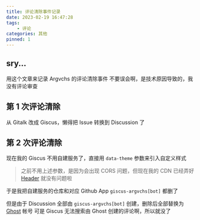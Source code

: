 ```yaml
---
title: 评论清除事件记录
date: 2023-02-19 16:47:28
tags:
    - 评论
categories: 其他
pinned: 1
---
```


## sry...

用这个文章来记录 Argvchs 的评论清除事件
不要误会啊，是技术原因导致的，我没有评论审查

<!-- more -->

## 第 1 次评论清除

从 Gitalk 改成 Giscus，懒得把 Issue 转换到 Discussion 了

## 第 2 次评论清除

现在我的 Giscus 不用自建服务了，直接用 `data-theme` 参数来引入自定义样式

> 之前不用上述参数，是因为会出现 CORS 问题，但现在我的 CDN 已经弄好 [Header](https://github.com/argvchs/static/blob/master/netlify.toml) 就没有问题啦

于是我把自建服务的仓库和对应 Github App `giscus-argvchs[bot]` 都删了

但是由于 Discussion 全部由 `giscus-argvchs[bot]` 创建，删除后全部替换为 [Ghost](https://github.com/ghost) 帐号
可是 Giscus 无法搜索由 Ghost 创建的评论啊，所以就没了
